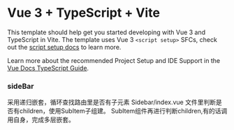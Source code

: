 # Vue 3 + TypeScript + Vite

This template should help get you started developing with Vue 3 and TypeScript in Vite. The template uses Vue 3 `<script setup>` SFCs, check out the [script setup docs](https://v3.vuejs.org/api/sfc-script-setup.html#sfc-script-setup) to learn more.

Learn more about the recommended Project Setup and IDE Support in the [Vue Docs TypeScript Guide](https://vuejs.org/guide/typescript/overview.html#project-setup).


###  sideBar
采用递归嵌套，循环查找路由里是否有子元素
Sidebar/index.vue 文件里判断是否有children，使用SubItem子组建。
SubItem组件再进行判断children,有的话调用自身，完成多层嵌套。
